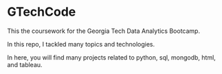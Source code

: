 # GTechCode
This the coursework for the Georgia Tech Data Analytics Bootcamp.

In this repo, I tackled many topics and technologies.

In here, you will find many projects related to python, sql, mongodb, html, and tableau. 
